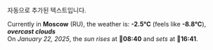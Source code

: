 
자동으로 추가된 텍스트입니다.

<!--START_SECTION:weather:moscow-->
Currently in **Moscow** (RU), the weather is: **-2.5°C** (feels like **-8.8°C**), ***overcast clouds***<br/>
On *January 22, 2025*, the *sun rises* at 🌅**08:40** and *sets* at 🌇**16:41**.
<!--END_SECTION:weather-->
